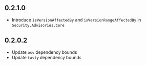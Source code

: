 ## 0.2.1.0

* Introduce `isVersionAffectedBy` and `isVersionRangeAffectedBy` in `Security.Advisories.Core`

## 0.2.0.2

* Update `osv` dependency bounds
* Update `tasty` dependency bounds

